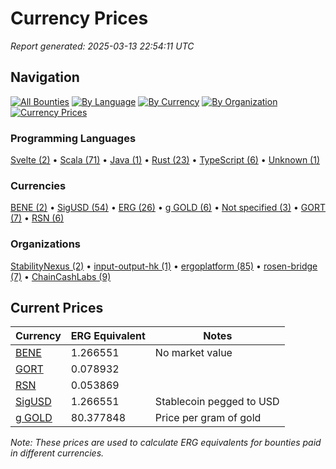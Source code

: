 # Currency Prices

*Report generated: 2025-03-13 22:54:11 UTC*

## Navigation

[![All Bounties](https://img.shields.io/badge/All_Bounties-104-blue)](all.md) [![By Language](https://img.shields.io/badge/By_Language-6-green)](all.md#bounties-by-programming-language) [![By Currency](https://img.shields.io/badge/By_Currency-7-yellow)](all.md#bounties-by-currency) [![By Organization](https://img.shields.io/badge/By_Organization-5-orange)](all.md#bounties-by-organization) [![Currency Prices](https://img.shields.io/badge/Currency_Prices-5-purple)](currency_prices.md)

### Programming Languages

[Svelte (2)](by_language/svelte.md) • [Scala (71)](by_language/scala.md) • [Java (1)](by_language/java.md) • [Rust (23)](by_language/rust.md) • [TypeScript (6)](by_language/typescript.md) • [Unknown (1)](by_language/unknown.md)

### Currencies

[BENE (2)](by_currency/bene.md) • [SigUSD (54)](by_currency/sigusd.md) • [ERG (26)](by_currency/erg.md) • [g GOLD (6)](by_currency/gold.md) • [Not specified (3)](by_currency/not_specified.md) • [GORT (7)](by_currency/gort.md) • [RSN (6)](by_currency/rsn.md)

### Organizations

[StabilityNexus (2)](by_org/stabilitynexus.md) • [input-output-hk (1)](by_org/input-output-hk.md) • [ergoplatform (85)](by_org/ergoplatform.md) • [rosen-bridge (7)](by_org/rosen-bridge.md) • [ChainCashLabs (9)](by_org/chaincashlabs.md)

## Current Prices

| Currency | ERG Equivalent | Notes |
|----------|----------------|-------|
| [BENE](by_currency/bene.md) | 1.266551 | No market value |
| [GORT](by_currency/gort.md) | 0.078932 |  |
| [RSN](by_currency/rsn.md) | 0.053869 |  |
| [SigUSD](by_currency/sigusd.md) | 1.266551 | Stablecoin pegged to USD |
| [g GOLD](by_currency/gold.md) | 80.377848 | Price per gram of gold |

*Note: These prices are used to calculate ERG equivalents for bounties paid in different currencies.*
